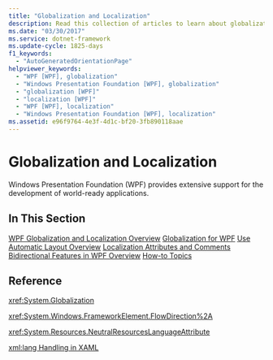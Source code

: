 ```yaml
---
title: "Globalization and Localization"
description: Read this collection of articles to learn about globalization and localization support in Windows Presentation Foundation (WPF).
ms.date: "03/30/2017"
ms.service: dotnet-framework
ms.update-cycle: 1825-days
f1_keywords:
  - "AutoGeneratedOrientationPage"
helpviewer_keywords:
  - "WPF [WPF], globalization"
  - "Windows Presentation Foundation [WPF], globalization"
  - "globalization [WPF]"
  - "localization [WPF]"
  - "WPF [WPF], localization"
  - "Windows Presentation Foundation [WPF], localization"
ms.assetid: e96f9764-4e3f-4d1c-bf20-3fb890118aae
---
```

# Globalization and Localization

Windows Presentation Foundation (WPF) provides extensive support for the development of world-ready applications.

## In This Section

[WPF Globalization and Localization Overview](wpf-globalization-and-localization-overview.md)
[Globalization for WPF](globalization-for-wpf.md)
[Use Automatic Layout Overview](use-automatic-layout-overview.md)
[Localization Attributes and Comments](localization-attributes-and-comments.md)
[Bidirectional Features in WPF Overview](bidirectional-features-in-wpf-overview.md)
[How-to Topics](how-to-localize-an-application.md)

## Reference

<xref:System.Globalization>

<xref:System.Windows.FrameworkElement.FlowDirection%2A>

<xref:System.Resources.NeutralResourcesLanguageAttribute>

[xml:lang Handling in XAML](../../xaml-services/xml-language-handling.md)
